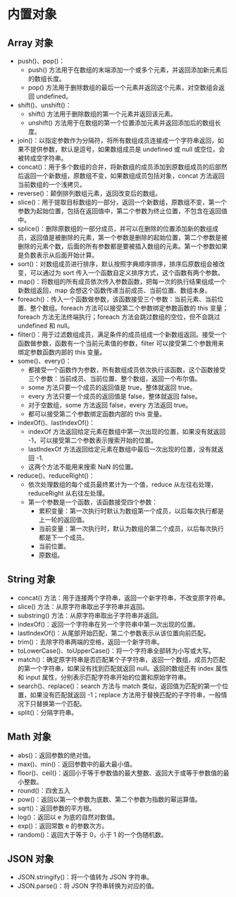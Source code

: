 # 内置对象

## Array 对象

- push()、pop()：
  - push() 方法用于在数组的末端添加一个或多个元素，并返回添加新元素后的数组长度。
  - pop() 方法用于删除数组的最后一个元素并返回这个元素，对空数组会返回 undefined。
- shift()、unshift()：
  - shift() 方法用于删除数组的第一个元素并返回该元素。
  - unshift() 方法用于在数组的第一个位置添加元素并返回添加后的数组长度。
- join()：以指定参数作为分隔符，将所有数组成员连接成一个字符串返回，如果不提供参数，默认是逗号，如果数组成员是 undefined 或 null 或空位，会被转成空字符串。
- concat()：用于多个数组的合并，将新数组的成员添加到原数组成员的后部然后返回一个新数组，原数组不变，如果数组成员包括对象，concat 方法返回当前数组的一个浅拷贝。
- reverse()：颠倒排列数组元素，返回改变后的数组。
- slice()：用于提取目标数组的一部分，返回一个新数组，原数组不变，第一个参数为起始位置，包括在返回值中，第二个参数为终止位置，不包含在返回值中。
- splice()：删除原数组的一部分成员，并可以在删除的位置添加新的数组成员，返回值是被删除的元素，第一个参数是删除的起始位置，第二个参数是被删除的元素个数，后面的所有参数都是要被插入数组的元素。第一个参数如果是负数表示从后面开始计算。
- sort()：对数组成员进行排序，默认按照字典顺序排序，排序后原数组会被改变，可以通过为 sort 传入一个函数自定义排序方式，这个函数有两个参数。
- map()：将数组的所有成员依次传入参数函数，把每一次的执行结果组成一个新数组返回，map 会想这个函数传递当前成员、当前位置、数组本身。
- foreach()：传入一个函数做参数，该函数接受三个参数：当前元素、当前位置、整个数组。foreach 方法可以接受第二个参数绑定参数函数的 this 变量；foreach 方法无法终端执行；foreach 方法会跳过数组的空位，但不会跳过 undefined 和 null。
- filter()：用于过滤数组成员，满足条件的成员组成一个新数组返回。接受一个函数做参数，函数有一个当前元素值的参数，filter 可以接受第二个参数用来绑定参数函数内部的 this 变量。
- some()、every()：
  - 都接受一个函数作为参数，所有数组成员依次执行该函数，这个函数接受三个参数：当前成员、当前位置、整个数组，返回一个布尔值。
  - some 方法只要一个成员的返回值是 true，整体就返回 true。
  - every 方法只要一个成员的返回值是 false，整体就返回 false。
  - 对于空数组，some 方法返回 false，every 方法返回 true。
  - 都可以接受第二个参数绑定函数内部的 this 变量。
- indexOf()、lastIndexOf()：
  - indexOf 方法返回给定元素在数组中第一次出现的位置，如果没有就返回 -1，可以接受第二个参数表示搜索开始的位置。
  - lastIndexOf 方法返回给定元素在数组中最后一次出现的位置，没有就返回 -1.
  - 这两个方法不能用来搜索 NaN 的位置。
- reduce()、reduceRight()：
  - 依次处理数组的每个成员最终累计为一个值，reduce 从左往右处理，reduceRight 从右往左处理。
  - 第一个参数是一个函数，该函数接受四个参数：
    - 累积变量：第一次执行时默认为数组第一个成员，以后每次执行都是上一轮的返回值。
    - 当前变量：第一次执行时，默认为数组的第二个成员，以后每次执行都是下一个成员。
    - 当前位置。
    - 原数组。

## String 对象

- concat() 方法：用于连接两个字符串，返回一个新字符串，不改变原字符串。
- slice() 方法：从原字符串取出子字符串并返回。
- substring() 方法：从原字符串取出子字符串并返回。
- indexOf()：返回一个字符串在另一个字符串中第一次出现的位置。
- lastIndexOf()：从尾部开始匹配，第二个参数表示从该位置向前匹配。
- trim()：去除字符串两端的空格，返回一个新字符串。
- toLowerCase()、toUpperCase()：将一个字符串全部转为小写或大写。
- match()：确定原字符串是否匹配某个子字符串，返回一个数组，成员为匹配的第一个字符串，如果没有找到匹配就返回 null。返回的数组还有 index 属性和 input 属性，分别表示匹配字符串开始的位置和原始字符串。
- search()、replace()：search 方法与 match 类似，返回值为匹配的第一个位置，如果没有匹配就返回 -1；replace 方法用于替换匹配的子字符串，一般情况下只替换第一个匹配。
- split()：分隔字符串。

## Math 对象

- abs()：返回参数的绝对值。
- max()、min()：返回参数中的最大最小值。
- floor()、ceil()：返回小于等于参数值的最大整数、返回大于或等于参数值的最小整数。
- round()：四舍五入
- pow()：返回以第一个参数为底数、第二个参数为指数的幂运算值。
- sqrt()：返回参数的平方根。
- log()：返回以 e 为底的自然对数值。
- exp()：返回常数 e 的参数次方。
- random()：返回大于等于 0，小于 1 的一个伪随机数。

## JSON 对象

- JSON.stringify()：将一个值转为 JSON 字符串。
- JSON.parse()：将 JSON 字符串转换为对应的值。
